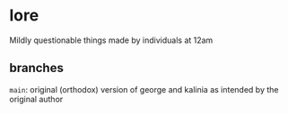 # lore

Mildly questionable things made by individuals at 12am

## branches

`main`: original (orthodox) version of george and kalinia as intended by the original author
